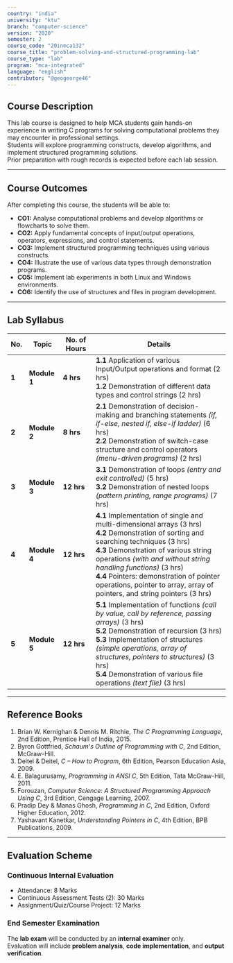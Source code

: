 ```yaml
---
country: "india"
university: "ktu"
branch: "computer-science"
version: "2020"
semester: 2
course_code: "20inmca132"
course_title: "problem-solving-and-structured-programming-lab"
course_type: "lab"
program: "mca-integrated"
language: "english"
contributor: "@geogeorge46"
---
```


## Course Description
This lab course is designed to help MCA students gain hands-on experience in writing C programs for solving computational problems they may encounter in professional settings.  
Students will explore programming constructs, develop algorithms, and implement structured programming solutions.  
Prior preparation with rough records is expected before each lab session.

---

## Course Outcomes
After completing this course, the students will be able to:

- **CO1:** Analyse computational problems and develop algorithms or flowcharts to solve them.  
- **CO2:** Apply fundamental concepts of input/output operations, operators, expressions, and control statements.  
- **CO3:** Implement structured programming techniques using various constructs.  
- **CO4:** Illustrate the use of various data types through demonstration programs.  
- **CO5:** Implement lab experiments in both Linux and Windows environments.  
- **CO6:** Identify the use of structures and files in program development.

---

## Lab Syllabus

| **No.** | **Topic** | **No. of Hours** | **Details** |
|----------|------------|------------------|--------------|
| **1** | **Module 1** | **4 hrs** | **1.1** Application of various Input/Output operations and format (2 hrs) <br> **1.2** Demonstration of different data types and control strings (2 hrs) |
| **2** | **Module 2** | **8 hrs** | **2.1** Demonstration of decision-making and branching statements *(if, if-else, nested if, else-if ladder)* (6 hrs) <br> **2.2** Demonstration of switch-case structure and control operators *(menu-driven programs)* (2 hrs) |
| **3** | **Module 3** | **12 hrs** | **3.1** Demonstration of loops *(entry and exit controlled)* (5 hrs) <br> **3.2** Demonstration of nested loops *(pattern printing, range programs)* (7 hrs) |
| **4** | **Module 4** | **12 hrs** | **4.1** Implementation of single and multi-dimensional arrays (3 hrs) <br> **4.2** Demonstration of sorting and searching techniques (3 hrs) <br> **4.3** Demonstration of various string operations *(with and without string handling functions)* (3 hrs) <br> **4.4** Pointers: demonstration of pointer operations, pointer to array, array of pointers, and string pointers (3 hrs) |
| **5** | **Module 5** | **12 hrs** | **5.1** Implementation of functions *(call by value, call by reference, passing arrays)* (3 hrs) <br> **5.2** Demonstration of recursion (3 hrs) <br> **5.3** Implementation of structures *(simple operations, array of structures, pointers to structures)* (3 hrs) <br> **5.4** Demonstration of various file operations *(text file)* (3 hrs) |

---

## Reference Books
1. Brian W. Kernighan & Dennis M. Ritchie, *The C Programming Language*, 2nd Edition, Prentice Hall of India, 2015.  
2. Byron Gottfried, *Schaum's Outline of Programming with C*, 2nd Edition, McGraw-Hill.  
3. Deitel & Deitel, *C – How to Program*, 6th Edition, Pearson Education Asia, 2009.  
4. E. Balagurusamy, *Programming in ANSI C*, 5th Edition, Tata McGraw-Hill, 2011.  
5. Forouzan, *Computer Science: A Structured Programming Approach Using C*, 3rd Edition, Cengage Learning, 2007.  
6. Pradip Dey & Manas Ghosh, *Programming in C*, 2nd Edition, Oxford Higher Education, 2012.  
7. Yashavant Kanetkar, *Understanding Pointers in C*, 4th Edition, BPB Publications, 2009.

---

## Evaluation Scheme

### Continuous Internal Evaluation
- Attendance: 8 Marks  
- Continuous Assessment Tests (2): 30 Marks  
- Assignment/Quiz/Course Project: 12 Marks  

### End Semester Examination
The **lab exam** will be conducted by an **internal examiner** only.  
Evaluation will include **problem analysis**, **code implementation**, and **output verification**.
